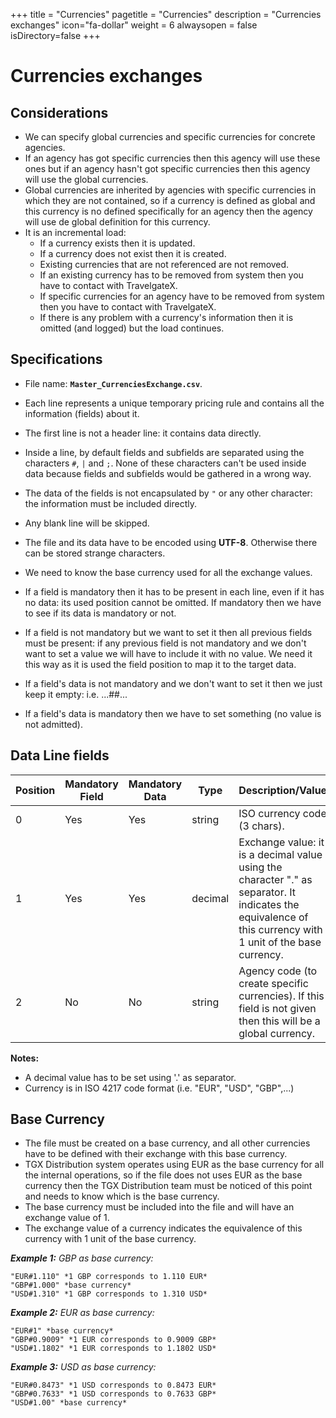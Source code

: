 +++
title = "Currencies"
pagetitle = "Currencies"
description = "Currencies exchanges"
icon="fa-dollar"
weight = 6
alwaysopen = false
isDirectory=false
+++

# Currencies exchanges

## Considerations

* We can specify global currencies and specific currencies for concrete agencies.
* If an agency has got specific currencies then this agency will use these ones but if an agency hasn't got specific currencies then this agency will use the global currencies.
* Global currencies are inherited by agencies with specific currencies in which they are not contained, so if a currency is defined as global and this currency is no defined specifically for an agency then the agency will use de global definition for this currency.
* It is an incremental load:
    * If a currency exists then it is updated.
    * If a currency does not exist then it is created.
    * Existing currencies that are not referenced are not removed.
    * If an existing currency has to be removed from system then you have to contact with TravelgateX.
    * If specific currencies for an agency have to be removed from system then you have to contact with TravelgateX.
    * If there is any problem with a currency's information then it is omitted (and logged) but the load continues.


## Specifications

* File name: **`Master_CurrenciesExchange.csv`**. 

* Each line represents a unique temporary pricing rule and contains all the information (fields) about it. 

* The first line is not a header line: it contains data directly. 

* Inside a line, by default fields and subfields are separated using the characters `#`, `|` and `;`. None of these characters can't be used inside data because fields and subfields would be gathered in a wrong way. 

* The data of the fields is not encapsulated by `"` or any other character: the information must be included directly. 

* Any blank line will be skipped.

* The file and its data have to be encoded using <b>UTF-8</b>. Otherwise there can be stored strange characters.

* We need to know the base currency used for all the exchange values.

* If a field is mandatory then it has to be present in each line, even if it has no data: its used position cannot be omitted. If mandatory then we have to see if its data is mandatory or not.

* If a field is not mandatory but we want to set it then all previous fields must be present: if any previous field is not mandatory and we don't want to set a value we will have to include it with no value. We need it this way as it is used the field position to map it to the target data.

* If a field's data is not mandatory and we don't want to set it then we just keep it empty: i.e. ...##...

* If a field's data is mandatory then we have to set something (no value is not admitted).


## Data Line fields
  
| **Position** | **Mandatory Field** | **Mandatory Data** | **Type**               | **Description/Value** |
| -----------  | ------------------- | ------------------ | ---------------------- | ---------------------
| 0     	   | Yes                 | Yes                | string                 | ISO currency code (3 chars).
| 1     	   | Yes                 | Yes                | decimal                | Exchange value: it is a decimal value using the character "." as separator. It indicates the equivalence of this currency with 1 unit of the base currency.
| 2     	   | No                  | No                 | string                 | Agency code (to create specific currencies). If this field is not given then this will be a global currency.

**Notes:**

* A decimal value has to be set using '.' as separator.
* Currency is in ISO 4217 code format (i.e. "EUR", "USD", "GBP",...)


## Base Currency

* The file must be created on a base currency, and all other currencies have to be defined with their exchange with this base currency.
* TGX Distribution system operates using EUR as the base currency for all the internal operations, so if the file does not uses EUR as the base currency then the TGX Distribution team must be noticed of this point and needs to know which is the base currency.
* The base currency must be included into the file and will have an exchange value of 1.
* The exchange value of a currency indicates the equivalence of this currency with 1 unit of the base currency.


***Example 1:** GBP as base currency:*

~~~
"EUR#1.110" *1 GBP corresponds to 1.110 EUR*
"GBP#1.000" *base currency*
"USD#1.310" *1 GBP corresponds to 1.310 USD*
~~~

***Example 2:** EUR as base currency:*

~~~
"EUR#1" *base currency*
"GBP#0.9009" *1 EUR corresponds to 0.9009 GBP*
"USD#1.1802" *1 EUR corresponds to 1.1802 USD*
~~~

***Example 3:** USD as base currency:*

~~~
"EUR#0.8473" *1 USD corresponds to 0.8473 EUR*
"GBP#0.7633" *1 USD corresponds to 0.7633 GBP*
"USD#1.00" *base currency*
~~~